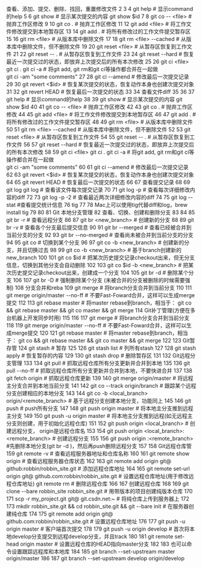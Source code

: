 查看、添加、提交、删除、找回，重置修改文件
  2 
  3 
  4 git help <command> # 显示command的help
  5 
  6 git show # 显示某次提交的内容 git show $id
  7 
  8 git co -- <file> # 抛弃工作区修改
  9 
 10 git co . # 抛弃工作区修改
 11 
 12 git add <file> # 将工作文件修改提交到本地暂存区
 13 
 14 git add . # 将所有修改过的工作文件提交暂存区
 15 
 16 git rm <file> # 从版本库中删除文件
 17 
 18 git rm <file> --cached # 从版本库中删除文件，但不删除文件
 19 
 20 git reset <file> # 从暂存区恢复到工作文件
 21 
 22 git reset -- . # 从暂存区恢复到工作文件
 23 
 24 git reset --hard # 恢复最近一次提交过的状态，即放弃上次提交后的所有本次修改
 25 
 26 git ci <file> git ci . git ci -a # 将git add, git rm和git ci等操作都合并在一起做　　　　　　　　　　　　　　　　　　　　　　　　　　　　　　　　　　　　git ci -am "some comments"
 27 
 28 git ci --amend # 修改最后一次提交记录
 29 
 30 git revert <$id> # 恢复某次提交的状态，恢复动作本身也创建次提交对象
 31 
 32 git revert HEAD # 恢复最后一次提交的状态
 33 
 34 查看文件diff
 35 
 36 
 37 git help <command> # 显示command的help
 38 
 39 git show # 显示某次提交的内容 git show $id
 40 
 41 git co -- <file> # 抛弃工作区修改
 42 
 43 git co . # 抛弃工作区修改
 44 
 45 git add <file> # 将工作文件修改提交到本地暂存区
 46 
 47 git add . # 将所有修改过的工作文件提交暂存区
 48 
 49 git rm <file> # 从版本库中删除文件
 50 
 51 git rm <file> --cached # 从版本库中删除文件，但不删除文件
 52 
 53 git reset <file> # 从暂存区恢复到工作文件
 54 
 55 git reset -- . # 从暂存区恢复到工作文件
 56 
 57 git reset --hard # 恢复最近一次提交过的状态，即放弃上次提交后的所有本次修改
 58 
 59 git ci <file> git ci . git ci -a # 将git add, git rm和git ci等操作都合并在一起做　　　　　　　　　　　　　　　　　　　　　　　　　　　　　　　　　　　　git ci -am "some comments"
 60 
 61 git ci --amend # 修改最后一次提交记录
 62 
 63 git revert <$id> # 恢复某次提交的状态，恢复动作本身也创建次提交对象
 64 
 65 git revert HEAD # 恢复最后一次提交的状态
 66 
 67 查看提交记录
 68 
 69 git log git log <file> # 查看该文件每次提交记录
 70 
 71 git log -p <file> # 查看每次详细修改内容的diff
 72 
 73 git log -p -2 # 查看最近两次详细修改内容的diff
 74 
 75 git log --stat #查看提交统计信息
 76 tig
 77 
 78 Mac上可以使用tig代替diff和log，brew install tig
 79 
 80 
 81 Git 本地分支管理
 82 查看、切换、创建和删除分支
 83 
 84 
 85 git br -r # 查看远程分支
 86 
 87 git br <new_branch> # 创建新的分支
 88 
 89 git br -v # 查看各个分支最后提交信息
 90 
 91 git br --merged # 查看已经被合并到当前分支的分支
 92 
 93 git br --no-merged # 查看尚未被合并到当前分支的分支
 94 
 95 git co <branch> # 切换到某个分支
 96 
 97 git co -b <new_branch> # 创建新的分支，并且切换过去
 98 
 99 git co -b <new_branch> <branch> # 基于branch创建新的new_branch
100 
101 git co $id # 把某次历史提交记录checkout出来，但无分支信息，切换到其他分支会自动删除
102 
103 git co $id -b <new_branch> # 把某次历史提交记录checkout出来，创建成一个分支
104 
105 git br -d <branch> # 删除某个分支
106 
107 git br -D <branch> # 强制删除某个分支 (未被合并的分支被删除的时候需要强制)
108  分支合并和reba
109 git merge <branch> # 将branch分支合并到当前分支
110 
111 git merge origin/master --no-ff # 不要Fast-Foward合并，这样可以生成merge提交
112 
113 git rebase master <branch> # 将master rebase到branch，相当于： git co <branch> && git rebase master && git co master && git merge <branch>
114  Git补丁管理(方便在多台机器上开发同步时用)
115 
116 
117 git merge <branch> # 将branch分支合并到当前分支
118 
119 git merge origin/master --no-ff # 不要Fast-Foward合并，这样可以生成merge提交
120 
121 git rebase master <branch> # 将master rebase到branch，相当于： git co <branch> && git rebase master && git co master && git merge <branch>
122 
123  Git暂存管
124 git stash # 暂存
125 
126 git stash list # 列所有stash
127 
128 git stash apply # 恢复暂存的内容
129 
130 git stash drop # 删除暂存区
131 
132 Git远程分支管理
133 
134 git pull # 抓取远程仓库所有分支更新并合并到本地
135 
136 git pull --no-ff # 抓取远程仓库所有分支更新并合并到本地，不要快进合并
137 
138 git fetch origin # 抓取远程仓库更新
139 
140 git merge origin/master # 将远程主分支合并到本地当前分支
141 
142 git co --track origin/branch # 跟踪某个远程分支创建相应的本地分支
143 
144 git co -b <local_branch> origin/<remote_branch> # 基于远程分支创建本地分支，功能同上
145 
146 git push # push所有分支
147 
148 git push origin master # 将本地主分支推到远程主分支
149 
150 git push -u origin master # 将本地主分支推到远程(如无远程主分支则创建，用于初始化远程仓库)
151 
152 git push origin <local_branch> # 创建远程分支， origin是远程仓库名
153 
154 git push origin <local_branch>:<remote_branch> # 创建远程分支
155 
156 git push origin :<remote_branch> #先删除本地分支(git br -d <branch>)，然后再push删除远程分支
157 
158 Git远程仓库管
159 git remote -v # 查看远程服务器地址和仓库名称
160 
161 git remote show origin # 查看远程服务器仓库状态
162 
163 git remote add origin git@ github:robbin/robbin_site.git # 添加远程仓库地址
164 
165 git remote set-url origin git@ github.com:robbin/robbin_site.git # 设置远程仓库地址(用于修改远程仓库地址) git remote rm <repository> # 删除远程仓库
166 
167 创建远程仓库
168 
169 git clone --bare robbin_site robbin_site.git # 用带版本的项目创建纯版本仓库
170 
171 scp -r my_project.git git@ git.csdn.net:~ # 将纯仓库上传到服务器上
172 
173 mkdir robbin_site.git && cd robbin_site.git && git --bare init # 在服务器创建纯仓库
174 
175 git remote add origin git@ github.com:robbin/robbin_site.git # 设置远程仓库地址
176 
177 git push -u origin master # 客户端首次提交
178 
179 git push -u origin develop # 首次将本地develop分支提交到远程develop分支，并且track
180 
181 git remote set-head origin master # 设置远程仓库的HEAD指向master分支
182 
183 也可以命令设置跟踪远程库和本地库
184 
185 git branch --set-upstream master origin/master
186 
187 git branch --set-upstream develop origin/develop
